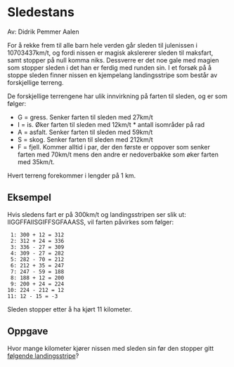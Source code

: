 # Sledestans

Av: Didrik Pemmer Aalen

For å rekke frem til alle barn hele verden går sleden til julenissen i 10703437km/t, og fordi nissen er magisk akslererer sleden til maksfart, samt stopper på null komma niks. Dessverre er det noe gale med magien som stopper sleden i det han er ferdig med runden sin. I et forsøk på å stoppe sleden finner nissen en kjempelang landingsstripe som består av forskjellige terreng.

De forskjellige terrengene har ulik innvirkning på farten til sleden, og er som følger:

* G = gress. Senker farten til sleden med 27km/t
* I = is. Øker farten til sleden med 12km/t * antall isområder på rad
* A = asfalt. Senker farten til sleden med 59km/t
* S = skog. Senker farten til sleden med 212km/t
* F = fjell. Kommer alltid i par, der den første er oppover som senker farten med 70km/t mens den andre er nedoverbakke som øker farten med 35km/t.

Hvert terreng forekommer i lengder på 1 km. 

## Eksempel

Hvis sledens fart er på 300km/t og landingsstripen ser slik ut: IIGGFFAIISGIFFSGFAAASS, vil farten påvirkes som følger:

```
 1: 300 + 12 = 312
 2: 312 + 24 = 336
 3: 336 - 27 = 309
 4: 309 - 27 = 282
 5: 282 - 70 = 212
 6: 212 + 35 = 247
 7: 247 - 59 = 188
 8: 188 + 12 = 200
 9: 200 + 24 = 224
10: 224 - 212 = 12
11: 12 - 15 = -3
```

Sleden stopper etter å ha kjørt 11 kilometer.

## Oppgave
Hvor mange kilometer kjører nissen med sleden sin før den stopper gitt [følgende landingsstripe](https://julekalender.knowit.no/resources/2019-luke11/terreng.txt)?
